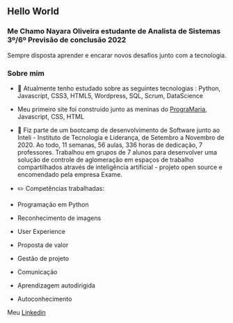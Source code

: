 ## Hello World

### Me Chamo Nayara Oliveira estudante de Analista de Sistemas 3º/6º Previsão de conclusão 2022

Sempre disposta aprender e encarar novos desafios junto com a tecnologia.

### Sobre mim

- 📝 Atualmente tenho estudado sobre as seguintes tecnologias : Python, Javascript, CSS3, HTML5, Wordpress, SQL, Scrum, DataScience

- Meu primeiro site foi construido junto as meninas do [PrograMaria](https://www.programaria.org/), Javascript, CSS, HTML

- 🚩 Fiz parte de um bootcamp de desenvolvimento de Software junto ao  Inteli - Instituto de Tecnologia e Liderança, de Setembro a Novembro de 2020. Ao todo, 11 semanas, 56 aulas, 336 horas de dedicação, 7 professores. Trabalhou em grupos de 7 alunos para desenvolver uma solução de controle de aglomeração em espaços de trabalho compartilhados através de inteligência artificial - projeto open source e encomendado pela empresa Exame.



- ✏️ Competências trabalhadas: 
- Programação em Python
- Reconhecimento de imagens 
- User Experience
- Proposta de valor
- Gestão de projeto
- Comunicação
- Aprendizagem autodirigida
- Autoconhecimento

Meu  [Linkedin](https://www.linkedin.com/in/naolip/)
